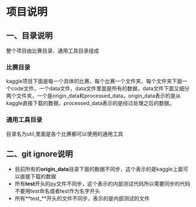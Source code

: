 # 项目说明

## 一、目录说明

整个项目由比赛目录、通用工具目录组成

### 比赛目录
kaggle项目下面是每一个具体的比赛，每个比赛一个文件夹，每个文件夹下面一个code文件，一个data文件，data文件里面是所有的数据，data文件下面又细分两个文件夹，一个是origin_data和processed_data，origin_data表示的是从kaggle直接下载的数据，processed_data表示的是经过处理之后的数据。

### 通用工具目录
目录名为util,里面是各个比赛都可以使用的通用工具

## 二、git ignore说明 

- 目前所有的**origin_data**目录下面的数据不同步，这个表示的是kaggle上面可以直接下载的数据
- 所有**test**开头的py文件不同步，这个表示的内部测试代码所以需要同步的代码不要用test命名或者test作为名字开头
- 所有**test\_**开头的文件不同步，表示的是内部测试的文件